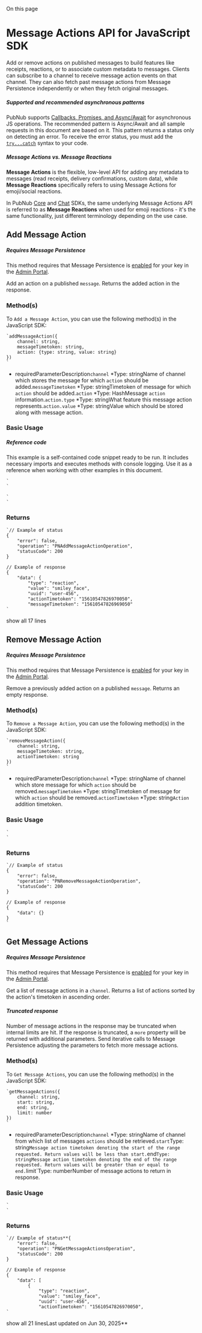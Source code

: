 On this page
# Message Actions API for JavaScript SDK

Add or remove actions on published messages to build features like receipts, reactions, or to associate custom metadata to messages. Clients can subscribe to a channel to receive message action events on that channel. They can also fetch past message actions from Message Persistence independently or when they fetch original messages.

##### Supported and recommended asynchronous patterns

PubNub supports [Callbacks, Promises, and Async/Await](https://javascript.info/async) for asynchronous JS operations. The recommended pattern is Async/Await and all sample requests in this document are based on it. This pattern returns a status only on detecting an error. To receive the error status, you must add the [`try...catch`](https://javascript.info/try-catch) syntax to your code.

##### Message Actions vs. Message Reactions

**Message Actions** is the flexible, low-level API for adding any metadata to messages (read receipts, delivery confirmations, custom data), while **Message Reactions** specifically refers to using Message Actions for emoji/social reactions.

In PubNub [Core](/docs/sdks) and [Chat](/docs/chat/overview) SDKs, the same underlying Message Actions API is referred to as **Message Reactions** when used for emoji reactions - it's the same functionality, just different terminology depending on the use case.

## Add Message Action[​](#add-message-action)

##### Requires Message Persistence

This method requires that Message Persistence is [enabled](https://support.pubnub.com/hc/en-us/articles/360051974791-How-do-I-enable-add-on-features-for-my-keys-) for your key in the [Admin Portal](https://admin.pubnub.com/).

Add an action on a published `message`. Returns the added action in the response.

### Method(s)[​](#methods)

To `Add a Message Action`, you can use the following method(s) in the JavaScript SDK:

```
`addMessageAction({  
    channel: string,  
    messageTimetoken: string,  
    action: {type: string, value: string}  
})  
`
```

*  requiredParameterDescription`channel` *Type: stringName of channel which stores the message for which `action` should be added.`messageTimetoken` *Type: stringTimetoken of message for which `action` should be added.`action` *Type: HashMessage `action` information.`action.type` *Type: stringWhat feature this message action represents.`action.value` *Type: stringValue which should be stored along with message action.

### Basic Usage[​](#basic-usage)

##### Reference code

This example is a self-contained code snippet ready to be run. It includes necessary imports and executes methods with console logging. Use it as a reference when working with other examples in this document.

```
`  
`
```

```
`  
`
```

### Returns[​](#returns)

```
`// Example of status  
{  
    "error": false,  
    "operation": "PNAddMessageActionOperation",  
    "statusCode": 200  
}  
  
// Example of response  
{  
    "data": {  
        "type": "reaction",  
        "value": "smiley_face",  
        "uuid": "user-456",  
        "actionTimetoken": "15610547826970050",  
        "messageTimetoken": "15610547826969050"  
`
```
show all 17 lines

## Remove Message Action[​](#remove-message-action)

##### Requires Message Persistence

This method requires that Message Persistence is [enabled](https://support.pubnub.com/hc/en-us/articles/360051974791-How-do-I-enable-add-on-features-for-my-keys-) for your key in the [Admin Portal](https://admin.pubnub.com/).

Remove a previously added action on a published `message`. Returns an empty response.

### Method(s)[​](#methods-1)

To `Remove a Message Action`, you can use the following method(s) in the JavaScript SDK:

```
`removeMessageAction({  
    channel: string,  
    messageTimetoken: string,  
    actionTimetoken: string  
})  
`
```

*  requiredParameterDescription`channel` *Type: stringName of channel which store message for which `action` should be removed.`messageTimetoken` *Type: stringTimetoken of message for which `action` should be removed.`actionTimetoken` *Type: string`Action` addition timetoken.

### Basic Usage[​](#basic-usage-1)

```
`  
`
```

### Returns[​](#returns-1)

```
`// Example of status  
{  
    "error": false,  
    "operation": "PNRemoveMessageActionOperation",  
    "statusCode": 200  
}  
  
// Example of response  
{  
    "data": {}  
}  
`
```

## Get Message Actions[​](#get-message-actions)

##### Requires Message Persistence

This method requires that Message Persistence is [enabled](https://support.pubnub.com/hc/en-us/articles/360051974791-How-do-I-enable-add-on-features-for-my-keys-) for your key in the [Admin Portal](https://admin.pubnub.com/).

Get a list of message actions in a `channel`. Returns a list of actions sorted by the action's timetoken in ascending order.

##### Truncated response

Number of message actions in the response may be truncated when internal limits are hit. If the response is truncated, a `more` property will be returned with additional parameters. Send iterative calls to Message Persistence adjusting the parameters to fetch more message actions.

### Method(s)[​](#methods-2)

To `Get Message Actions`, you can use the following method(s) in the JavaScript SDK:

```
`getMessageActions({  
    channel: string,  
    start: string,  
    end: string,  
    limit: number  
})  
`
```

*  requiredParameterDescription`channel` *Type: stringName of channel from which list of messages `actions` should be retrieved.`start`Type: string`Message action timetoken denoting the start of the range requested. Return values will be less than start.`end`Type: stringMessage action timetoken denoting the end of the range requested. Return values will be greater than or equal to end.`limit`Type: numberNumber of message actions to return in response.

### Basic Usage[​](#basic-usage-2)

```
`  
`
```

### Returns[​](#returns-2)

```
`// Example of status**{  
    "error": false,  
    "operation": "PNGetMessageActionsOperation",  
    "statusCode": 200  
}  
  
// Example of response  
{  
    "data": [  
        {  
            "type": "reaction",  
            "value": "smiley_face",  
            "uuid": "user-456",  
            "actionTimetoken": "15610547826970050",  
`
```
show all 21 linesLast updated on Jun 30, 2025**